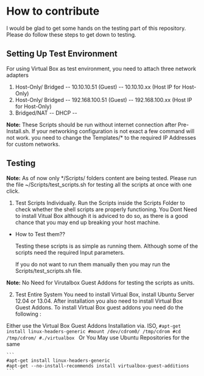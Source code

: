How to contribute
=================

I would be glad to get some hands on the testing part of this repository. Please do follow these steps to get down to testing.

Setting Up Test Environment
---------

For using Virtual Box as test environment, you need to attach three network adapters

1. Host-Only/ Bridged -- 10.10.10.51 (Guest) -- 10.10.10.xx (Host IP for Host-Only) 
2. Host-Only/ Bridged -- 192.168.100.51 (Guest) -- 192.168.100.xx (Host IP for Host-Only)
3. Bridged/NAT -- DHCP --

**Note:** These Scripts should be run without internet connection after Pre-Install.sh. If your networking configuration is not exact a few command will not work. you need to change the Templates/* to the required IP Addresses for custom networks.

Testing
-------

**Note:** As of now only */Scripts/ folders content are being tested. Please run the file ~/Scripts/test_scripts.sh for testing all the scripts at once with one click.

1. Test Scripts Individually.
  Run the Scripts inside the Scripts Folder to check whether the shell scripts are properly functioning.
  You Dont Need to install Vitual Box although it is adviced to do so, as there is a good chance that you may end up breaking your host machine.
  
  * How to Test them??
    
    Testing these scripts is as simple as running them. Although some of the scripts need the required Input parameters.

    If you do not want to run them manually then you may run the Scripts/test_scripts.sh file.
    
  **Note:** No Need for Virutalbox Guest Addons for testing the scripts as units.

2. Test Entire System
  You need to install Virtual Box, install Ubuntu Server 12.04 or 13.04. After installation you also need to install Virtual Box Guest Addons.
  To install Virtual Box guest addons you need do the following :

  Either use the Virtual Box Guest Addons Installation via. ISO,
    ```
    #apt-get install linux-headers-generic
    #mount /dev/cdrom0/ /tmp/cdrom
    #cd /tmp/cdrom/
    #./virtualbox 
    ```
  Or You May use Ubuntu Repositories for the same
  
    ```
    #apt-get install linux-headers-generic
    #apt-get --no-install-recommends install virtualbox-guest-additions
    ```
